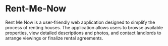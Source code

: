 # Rent-Me-Now
Rent Me Now is a user-friendly web application designed to simplify the process of renting houses. The application allows users to browse available properties, view detailed descriptions and photos, and contact landlords to arrange viewings or finalize rental agreements.
